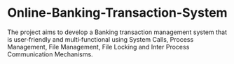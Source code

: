 # Online-Banking-Transaction-System
The project aims to develop a Banking transaction management system that is user‐friendly and multi‐functional using System Calls, Process Management, File Management, File Locking and Inter Process Communication Mechanisms.
